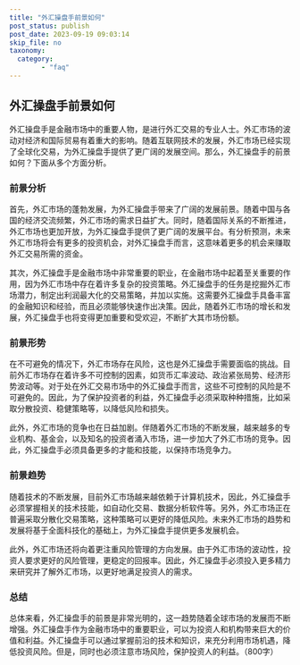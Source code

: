 ```yaml
---
title: "外汇操盘手前景如何"
post_status: publish
post_date: 2023-09-19 09:03:14
skip_file: no
taxonomy:
  category:
        - "faq"
---
```


## 外汇操盘手前景如何

外汇操盘手是金融市场中的重要人物，是进行外汇交易的专业人士。外汇市场的波动对经济和国际贸易有着重大的影响。随着互联网技术的发展，外汇市场已经实现了全球化交易，为外汇操盘手提供了更广阔的发展空间。那么，外汇操盘手的前景如何？下面从多个方面分析。

### 前景分析

首先，外汇市场的蓬勃发展，为外汇操盘手带来了广阔的发展前景。随着中国与各国的经济交流频繁，外汇市场的需求日益扩大。同时，随着国际关系的不断推进，外汇市场也更加开放，为外汇操盘手提供了更广阔的发展平台。有分析预测，未来外汇市场将会有更多的投资机会，对外汇操盘手而言，这意味着更多的机会来赚取外汇交易所需的资金。

其次，外汇操盘手是金融市场中非常重要的职业，在金融市场中起着至关重要的作用，因为外汇市场中存在着许多复杂的投资策略。外汇操盘手的任务是挖掘外汇市场潜力，制定出利润最大化的交易策略，并加以实施。这需要外汇操盘手具备丰富的金融知识和经验，而且必须能够快速作出决策。因此，随着外汇市场的增长和发展，外汇操盘手也将变得更加重要和受欢迎，不断扩大其市场份额。

### 前景形势

在不可避免的情况下，外汇市场存在风险，这也是外汇操盘手需要面临的挑战。目前外汇市场存在着许多不可控制的因素，如货币汇率波动、政治紧张局势、经济形势波动等。对于处在外汇交易市场中的外汇操盘手而言，这些不可控制的风险是不可避免的。因此，为了保护投资者的利益，外汇操盘手必须采取种种措施，比如采取分散投资、稳健策略等，以降低风险和损失。

此外，外汇市场的竞争也在日益加剧。伴随着外汇市场的不断发展，越来越多的专业机构、基金会，以及知名的投资者涌入市场，进一步加大了外汇市场的竞争。因此，外汇操盘手必须具备更多的才能和技能，以保持市场竞争力。

### 前景趋势

随着技术的不断发展，目前外汇市场越来越依赖于计算机技术，因此，外汇操盘手必须掌握相关的技术技能，如自动化交易、数据分析软件等。另外，外汇市场正在普遍采取分散化交易策略，这种策略可以更好的降低风险。未来外汇市场的趋势和发展将基于全面科技化的基础上，为外汇操盘手提供更多发展机会。

此外，外汇市场还将向着更注重风险管理的方向发展。由于外汇市场的波动性，投资人要求更好的风险管理，更稳定的回报率。因此，外汇操盘手必须投入更多精力来研究并了解外汇市场，以更好地满足投资人的需求。

### 总结

总体来看，外汇操盘手的前景是非常光明的，这一趋势随着全球市场的发展而不断增强。外汇操盘手作为金融市场中的重要职业，可以为投资人和机构带来巨大的价值和利益。外汇操盘手可以通过掌握前沿的技术和知识，来充分利用市场机遇，降低投资风险。但是，同时也必须注意市场风险，保护投资人的利益。（800字）
